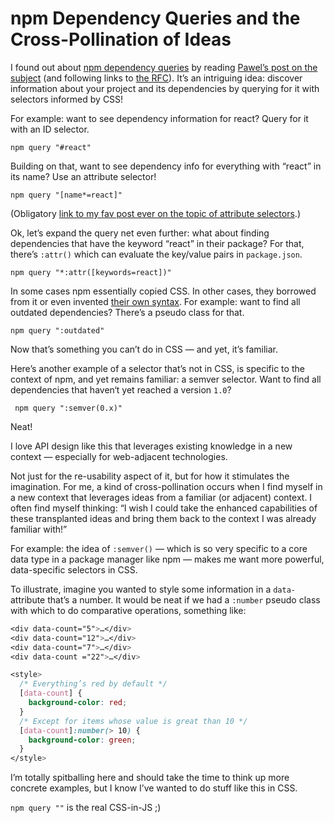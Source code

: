 # npm Dependency Queries and the Cross-Pollination of Ideas

I found out about [npm dependency queries](https://docs.npmjs.com/cli/v9/commands/npm-query) by reading [Pawel’s post on the subject](https://pawelgrzybek.com/a-few-practical-use-cases-for-npm-dependency-queries/) (and following links to [the RFC](https://github.com/npm/rfcs/pull/564/files)). It’s an intriguing idea: discover information about your project and its dependencies by querying for it with selectors informed by CSS!

For example: want to see dependency information for react? Query for it with an ID selector.

`npm query "#react"`

Building on that, want to see dependency info for everything with “react” in its name? Use an attribute selector!

`npm query "[name*=react]"`

(Obligatory [link to my fav post ever on the topic of attribute selectors](https://css-tricks.com/attribute-selectors/).)

Ok, let’s expand the query net even further: what about finding dependencies that have the keyword “react” in their package? For that, there’s `:attr()` which can evaluate the key/value pairs in `package.json`.

`npm query "*:attr([keywords=react])"`

In some cases npm essentially copied CSS. In other cases, they borrowed from it or even invented [their own syntax](https://docs.npmjs.com/cli/v9/using-npm/dependency-selectors). For example: want to find all outdated dependencies? There’s a pseudo class for that.

`npm query ":outdated"`

Now that’s something you can’t do in CSS — and yet, it’s familiar. 

Here’s another example of a selector that’s not in CSS, is specific to the context of npm, and yet remains familiar: a semver selector. Want to find all dependencies that haven‘t yet reached a version `1.0`? 

` npm query ":semver(0.x)"`

Neat!

I love API design like this that leverages existing knowledge in a new context — especially for web-adjacent technologies.

Not just for the re-usability aspect of it, but for how it stimulates the imagination. For me, a kind of cross-pollination occurs when I find myself in a new context that leverages ideas from a familiar (or adjacent) context. I often find myself thinking: “I wish I could take the enhanced capabilities of these transplanted ideas and bring them back to the context I was already familiar with!”

For example: the idea of `:semver()` — which is so very specific to a core data type in a package manager like npm — makes me want more powerful, data-specific selectors in CSS. 

To illustrate, imagine you wanted to style some information in a `data-` attribute that’s a number. It would be neat if we had a `:number` pseudo class with which to do comparative operations, something like: 

```css
<div data-count="5">…</div>
<div data-count="12">…</div>
<div data-count="7">…</div>
<div data-count ="22">…</div>

<style>
  /* Everything’s red by default */
  [data-count] {
    background-color: red;
  }
  /* Except for items whose value is great than 10 */
  [data-count]:number(> 10) {
    background-color: green;
  }
</style>
```

I’m totally spitballing here and should take the time to think up more concrete examples, but I know I’ve wanted to do stuff like this in CSS.

`npm query ""` is the real CSS-in-JS ;)